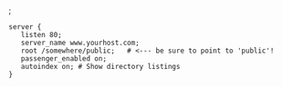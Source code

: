 ;

    server {
       listen 80;
       server_name www.yourhost.com;
       root /somewhere/public;   # <--- be sure to point to 'public'!
       passenger_enabled on;
       autoindex on; # Show directory listings
    }
